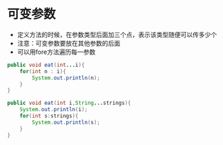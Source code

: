 # 可变参数

- 定义方法的时候，在参数类型后面加三个点，表示该类型随便可以传多少个
- 注意：可变参数要放在其他参数的后面
- 可以用fore方法遍历每一参数

```java
public void eat(int...i){
    for(int n : i){
        System.out.println(n);
    }
}
```

```java
public void eat(int i,String...strings){
	System.out.println(i);
    for(int s:strings){
        System.out.println(s);
    }
}
```